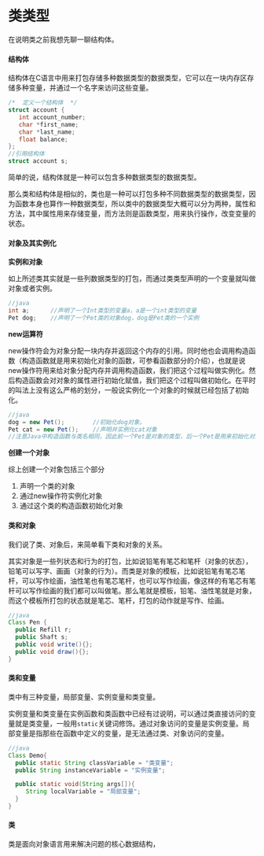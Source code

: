 # 类类型

在说明类之前我想先聊一聊结构体。

#### 结构体

结构体在C语言中用来打包存储多种数据类型的数据类型，它可以在一块内存区存储多种变量，并通过一个名字来访问这些变量。

```c
/*  定义一个结构体  */
struct account {
   int account_number;
   char *first_name;
   char *last_name;
   float balance;
};
//引用结构体
struct account s;
```

简单的说，结构体就是一种可以包含多种数据类型的数据类型。

那么类和结构体是相似的，类也是一种可以打包多种不同数据类型的数据类型，因为函数本身也算作一种数据类型，所以类中的数据类型大概可以分为两种，属性和方法，其中属性用来存储变量，而方法则是函数类型，用来执行操作，改变变量的状态。

#### 对象及其实例化

**实例和对象**

如上所述类其实就是一些列数据类型的打包，而通过类类型声明的一个变量就叫做对象或者实例。

```java
//java
int a;      //声明了一个Int类型的变量a，a是一个int类型的变量
Pet dog;    //声明了一个Pet类的对象dog，dog是Pet类的一个实例
```

**new运算符**

new操作符会为对象分配一块内存并返回这个内存的引用。同时他也会调用构造函数（构造函数就是用来初始化对象的函数，可参看函数部分的介绍），也就是说new操作符用来给对象分配内存并调用构造函数，我们把这个过程叫做实例化。然后构造函数会对对象的属性进行初始化赋值，我们把这个过程叫做初始化。在平时的叫法上没有这么严格的划分，一般说实例化一个对象的时候就已经包括了初始化。

```java
//java
dog = new Pet();        //初始化dog对象。
Pet cat = new Pet();    //声明并实例化cat对象
//注意Java中构造函数与类名相同，因此前一个Pet是对象的类型，后一个Pet是用来初始化对象的构造函数的名称。
```

**创建一个对象**

综上创建一个对象包括三个部分
1. 声明一个类的对象
2. 通过new操作符实例化对象
3. 通过这个类的构造函数初始化对象

#### 类和对象

我们说了类、对象后，来简单看下类和对象的关系。

其实对象是一些列状态和行为的打包，比如说铅笔有笔芯和笔杆（对象的状态），铅笔可以写字、画画（对象的行为）。而类是对象的模板，比如说铅笔有笔芯笔杆，可以写作绘画，油性笔也有笔芯笔杆，也可以写作绘画，像这样的有笔芯有笔杆可以写作绘画的我们都可以叫做笔。那么笔就是模板，铅笔、油性笔就是对象，而这个模板所打包的状态就是笔芯、笔杆，打包的动作就是写作、绘画。

```java
//java
Class Pen {
  public Refill r;
  public Shaft s;
  public void write(){};
  public void draw(){};
}
```

#### 类和变量

类中有三种变量，局部变量、实例变量和类变量。

实例变量和类变量在实例函数和类函数中已经有过说明，可以通过类直接访问的变量就是类变量，一般用`static`关键词修饰。通过对象访问的变量是实例变量。局部变量是指那些在函数中定义的变量，是无法通过类、对象访问的变量。

```java
//java
Class Demo{  
  public static String classVariable = "类变量";
  public String instanceVariable = "实例变量";

  public static void(String args[]){
     String localVariable = "局部变量";
  }
}
```

#### 类

类是面向对象语言用来解决问题的核心数据结构，

